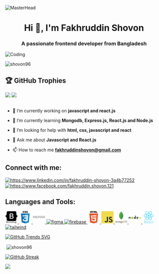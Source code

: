 ![MasterHead](https://media.discordapp.net/attachments/1177886803424976896/1182940561506836512/Screenshot_29.png?ex=6586863f&is=6574113f&hm=fa406b036407bbe68a723f58ddaec9854515529f839b30b34ac9abade9939509&=&format=webp&quality=lossless&width=1025&height=343)
<h1 align="center">Hi 👋, I'm Fakhruddin Shovon</h1>
<h3 align="center">A passionate frontend developer from Bangladesh</h3>
<img alt="Coding" width="400" src="https://img.etimg.com/thumb/width-1200,height-900,imgsize-638053,resizemode-75,msid-84146083/prime/technology-and-startups/booting-up-developer-economy-how-tech-startups-are-helping-coders-build-and-test-software-faster.jpg" />

<p> <img src="https://komarev.com/ghpvc/?username=shovon96&label=Profile%20views&color=0e75b6&style=flat" alt="shovon96" /> </p>

<!-- [![trophy](https://github-profile-trophy.vercel.app/?username=ryo-ma&theme=onedark)](https://github.com/ryo-ma/github-profile-trophy) -->

## 🏆 GitHub Trophies
![](https://github-profile-trophy.vercel.app/?username=shovon96&theme=radical&no-frame=false&no-bg=false&margin-w=4)
<img src="https://user-images.githubusercontent.com/73097560/115834477-dbab4500-a447-11eb-908a-139a6edaec5c.gif"><br><br>


- 🔭 I’m currently working on **javascript and react.js**

- 🌱 I’m currently learning **Mongodb, Express.js, React.js and Node.js**

- 🤝 I’m looking for help with **html, css, javascript and react**

- 💬 Ask me about **Javascript and React.js**

- 📫 How to reach me **fakhruddinshovon@gmail.com**

<h2 align="left">Connect with me:</h2>
<p align="left">
<a href="https://linkedin.com/in/https://www.linkedin.com/in/fakhruddin-shovon-3a4b77252" target="blank"><img align="center" src="https://raw.githubusercontent.com/rahuldkjain/github-profile-readme-generator/master/src/images/icons/Social/linked-in-alt.svg" alt="https://www.linkedin.com/in/fakhruddin-shovon-3a4b77252" height="30" width="40" /></a>
<a href="https://fb.com/https://www.facebook.com/fakhruddin.shovon.121" target="blank"><img align="center" src="https://raw.githubusercontent.com/rahuldkjain/github-profile-readme-generator/master/src/images/icons/Social/facebook.svg" alt="https://www.facebook.com/fakhruddin.shovon.121" height="30" width="40" /></a>
</p>

<h2 align="left">Languages and Tools:</h2>
<p align="left"> <a href="https://getbootstrap.com" target="_blank" rel="noreferrer"> <img src="https://raw.githubusercontent.com/devicons/devicon/master/icons/bootstrap/bootstrap-plain-wordmark.svg" alt="bootstrap" width="40" height="40"/> </a> <a href="https://www.w3schools.com/css/" target="_blank" rel="noreferrer"> <img src="https://raw.githubusercontent.com/devicons/devicon/master/icons/css3/css3-original-wordmark.svg" alt="css3" width="40" height="40"/> </a> <a href="https://expressjs.com" target="_blank" rel="noreferrer"> <img src="https://raw.githubusercontent.com/devicons/devicon/master/icons/express/express-original-wordmark.svg" alt="express" width="40" height="40"/> </a> <a href="https://www.figma.com/" target="_blank" rel="noreferrer"> <img src="https://www.vectorlogo.zone/logos/figma/figma-icon.svg" alt="figma" width="40" height="40"/> </a> <a href="https://firebase.google.com/" target="_blank" rel="noreferrer"> <img src="https://www.vectorlogo.zone/logos/firebase/firebase-icon.svg" alt="firebase" width="40" height="40"/> </a> <a href="https://www.w3.org/html/" target="_blank" rel="noreferrer"> <img src="https://raw.githubusercontent.com/devicons/devicon/master/icons/html5/html5-original-wordmark.svg" alt="html5" width="40" height="40"/> </a> <a href="https://developer.mozilla.org/en-US/docs/Web/JavaScript" target="_blank" rel="noreferrer"> <img src="https://raw.githubusercontent.com/devicons/devicon/master/icons/javascript/javascript-original.svg" alt="javascript" width="40" height="40"/> </a> <a href="https://www.mongodb.com/" target="_blank" rel="noreferrer"> <img src="https://raw.githubusercontent.com/devicons/devicon/master/icons/mongodb/mongodb-original-wordmark.svg" alt="mongodb" width="40" height="40"/> </a> <a href="https://nodejs.org" target="_blank" rel="noreferrer"> <img src="https://raw.githubusercontent.com/devicons/devicon/master/icons/nodejs/nodejs-original-wordmark.svg" alt="nodejs" width="40" height="40"/> </a> <a href="https://reactjs.org/" target="_blank" rel="noreferrer"> <img src="https://raw.githubusercontent.com/devicons/devicon/master/icons/react/react-original-wordmark.svg" alt="react" width="40" height="40"/> </a> <a href="https://tailwindcss.com/" target="_blank" rel="noreferrer"> <img src="https://www.vectorlogo.zone/logos/tailwindcss/tailwindcss-icon.svg" alt="tailwind" width="40" height="40"/> </a> </p>

[![GitHub Trends SVG](https://api.githubtrends.io/user=shovon96/svg/avgupta456/langs)](https://githubtrends.io)

<p>&nbsp;<img align="center" src="https://github-readme-stats.vercel.app/api?username=shovon96&show_icons=true&locale=en" alt="shovon96" /></p>

[![GitHub Streak](https://github-readme-streak-stats.herokuapp.com?user=shovon96)](https://git.io/streak-stats)

![](https://github-readme-stats.vercel.app/api/top-langs/?username=shovon96&hide_border=false&include_all_commits=false&count_private=false&layout=compact)
